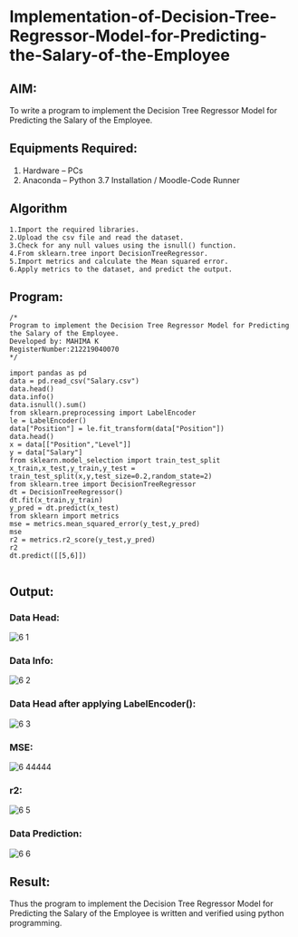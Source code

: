 # Implementation-of-Decision-Tree-Regressor-Model-for-Predicting-the-Salary-of-the-Employee

## AIM:
To write a program to implement the Decision Tree Regressor Model for Predicting the Salary of the Employee.

## Equipments Required:
1. Hardware – PCs
2. Anaconda – Python 3.7 Installation / Moodle-Code Runner

## Algorithm
~~~
1.Import the required libraries.
2.Upload the csv file and read the dataset.
3.Check for any null values using the isnull() function.
4.From sklearn.tree inport DecisionTreeRegressor.
5.Import metrics and calculate the Mean squared error.
6.Apply metrics to the dataset, and predict the output.
~~~

## Program:
```
/*
Program to implement the Decision Tree Regressor Model for Predicting the Salary of the Employee.
Developed by: MAHIMA K
RegisterNumber:212219040070 
*/

import pandas as pd
data = pd.read_csv("Salary.csv")
data.head()
data.info()
data.isnull().sum()
from sklearn.preprocessing import LabelEncoder
le = LabelEncoder()
data["Position"] = le.fit_transform(data["Position"])
data.head()
x = data[["Position","Level"]]
y = data["Salary"]
from sklearn.model_selection import train_test_split
x_train,x_test,y_train,y_test = train_test_split(x,y,test_size=0.2,random_state=2)
from sklearn.tree import DecisionTreeRegressor
dt = DecisionTreeRegressor()
dt.fit(x_train,y_train)
y_pred = dt.predict(x_test)
from sklearn import metrics
mse = metrics.mean_squared_error(y_test,y_pred)
mse
r2 = metrics.r2_score(y_test,y_pred)
r2
dt.predict([[5,6]])


```

## Output:
### Data Head:
![6 1](https://user-images.githubusercontent.com/93427201/169656021-2e081f0d-a5c2-4d2f-b006-f0757dea022d.png)


### Data Info:
![6 2](https://user-images.githubusercontent.com/93427201/169656031-3d0eda48-b2fe-4e42-92c3-41591af7fdd7.png)


### Data Head after applying LabelEncoder():
![6 3](https://user-images.githubusercontent.com/93427201/169656036-9eed47a3-fdb7-446a-91c4-3f8cd9c2e651.png)


### MSE:
![6 44444](https://user-images.githubusercontent.com/93427201/169656087-043a3571-99ae-4d4c-9942-73fe272df191.png)


### r2:
![6 5](https://user-images.githubusercontent.com/93427201/169656118-b5ab0ed6-be06-43d6-a8d9-21668753e14d.png)



### Data Prediction:
![6 6](https://user-images.githubusercontent.com/93427201/169656131-0f3d0c51-c184-4127-a506-c93361ee4c8d.png)


## Result:
Thus the program to implement the Decision Tree Regressor Model for Predicting the Salary of the Employee is written and verified using python programming.
